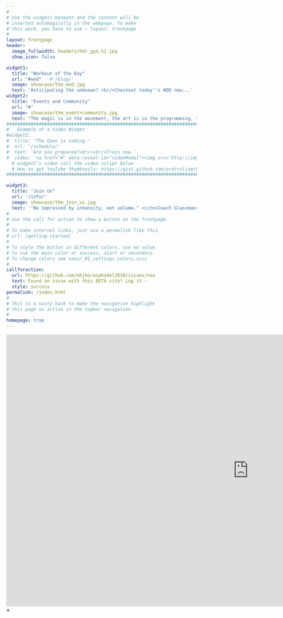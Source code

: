 ```yaml
---
#
# Use the widgets beneath and the content will be
# inserted automagically in the webpage. To make
# this work, you have to use › layout: frontpage
#
layout: frontpage
header:
  image_fullwidth: headers/hdr_gym_h2.jpg
  show_icon: false

widget1:
  title: "Workout of the Day"
  url: "#wod"   #'/blog/'
  image: showcase/thm_wod.jpg
  text: 'Anticipating the unknown? <br/>Checkout today''s WOD now...'
widget2:
  title: "Events and Community"
  url: "#"
  image: showcase/thm_event+community.jpg
  text: "The magic is in the movement, the art is in the programming, the science is in the explanation, but it is the <b>community</b> where the fun is at!"
################################################################################
#   Example of a Video Widget
#widget2:
#  title: "The Open is coming."
#  url: '/schedule/'
#  text: 'Are you prepared?<br/><br/>Train now.'
#  video: '<a href="#" data-reveal-id="videoModal"><img src="http://img.youtube.com/vi/skUxFsTzZ4Q/sddefault.jpg" width="302" height="200" alt=""/></a>'
  # widget2's video call the video script below
  # How to get YouTube thumbnails: https://gist.github.com/protrolium/8831763
################################################################################

widget3:
  title: "Join Us"
  url: '/info/'
  image: showcase/thm_join_us.jpg
  text: '"Be impressed by intensity, not volume." <cite>Coach Glassman</cite>'
#
# Use the call for action to show a button on the frontpage
#
# To make internal links, just use a permalink like this
# url: /getting-started/
#
# To style the button in different colors, use no value
# to use the main color or success, alert or secondary.
# To change colors see sass/_01_settings_colors.scss
#
callforaction:
  url: https://github.com/ohjho/asphodel2018/issues/new
  text: Found an issue with this BETA site? Log it ›
  style: success
permalink: /index.html
#
# This is a nasty hack to make the navigation highlight
# this page as active in the topbar navigation
#
homepage: true
---
```


<div id="videoModal" class="reveal-modal large" data-reveal="">
  <div class="flex-video widescreen vimeo" style="display: block;">
    <iframe width="1280" height="720" src="https://www.youtube.com/embed/skUxFsTzZ4Q" frameborder="0" allowfullscreen></iframe>
  </div>
  <a class="close-reveal-modal">&#215;</a>
</div>
